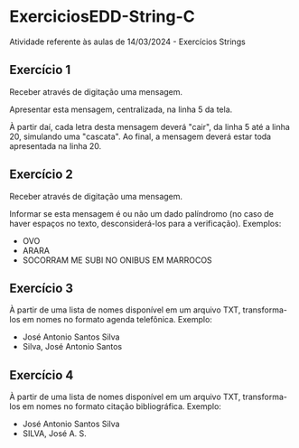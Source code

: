 # ExerciciosEDD-String-C

Atividade referente às aulas de 14/03/2024 - Exercícios Strings

## Exercício 1 

Receber através de digitação uma mensagem. 

Apresentar esta mensagem, centralizada, na linha 5 da tela.

À partir daí, cada letra desta mensagem deverá "cair", da linha 5 até a linha 20, simulando uma "cascata". Ao final, a mensagem deverá estar toda apresentada na linha 20.

## Exercício 2  

Receber através de digitação uma mensagem. 

Informar se esta mensagem é ou não um dado palíndromo (no caso de haver espaços no texto, desconsiderá-los para a verificação). Exemplos:

- OVO
- ARARA
- SOCORRAM ME SUBI NO ONIBUS EM MARROCOS

## Exercício 3

À partir de uma lista de nomes disponível em um arquivo TXT, transforma-los em nomes no formato agenda telefônica. Exemplo:

- José Antonio Santos Silva
- Silva, José Antonio Santos

## Exercício 4 

À partir de uma lista de nomes disponível em um arquivo TXT, transforma-los em nomes no formato citação bibliográfica. Exemplo:

- José Antonio Santos Silva
- SILVA, José A. S.
